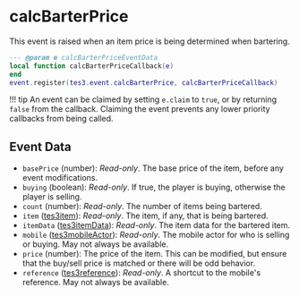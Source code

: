 # calcBarterPrice

This event is raised when an item price is being determined when bartering.

```lua
--- @param e calcBarterPriceEventData
local function calcBarterPriceCallback(e)
end
event.register(tes3.event.calcBarterPrice, calcBarterPriceCallback)
```

!!! tip
	An event can be claimed by setting `e.claim` to `true`, or by returning `false` from the callback. Claiming the event prevents any lower priority callbacks from being called.

## Event Data

* `basePrice` (number): *Read-only*. The base price of the item, before any event modifications.
* `buying` (boolean): *Read-only*. If true, the player is buying, otherwise the player is selling.
* `count` (number): *Read-only*. The number of items being bartered.
* `item` ([tes3item](../../types/tes3item)): *Read-only*. The item, if any, that is being bartered.
* `itemData` ([tes3itemData](../../types/tes3itemData)): *Read-only*. The item data for the bartered item.
* `mobile` ([tes3mobileActor](../../types/tes3mobileActor)): *Read-only*. The mobile actor for who is selling or buying. May not always be available.
* `price` (number): The price of the item. This can be modified, but ensure that the buy/sell price is matched or there will be odd behavior.
* `reference` ([tes3reference](../../types/tes3reference)): *Read-only*. A shortcut to the mobile's reference. May not always be available.

